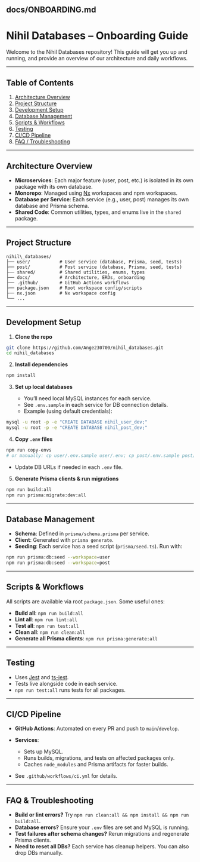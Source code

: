 ## **docs/ONBOARDING.md**

# Nihil Databases – Onboarding Guide

Welcome to the Nihil Databases repository! This guide will get you up and running, and provide an overview of our architecture and daily workflows.

---

## Table of Contents

1. [Architecture Overview](#architecture-overview)
2. [Project Structure](#project-structure)
3. [Development Setup](#development-setup)
4. [Database Management](#database-management)
5. [Scripts & Workflows](#scripts--workflows)
6. [Testing](#testing)
7. [CI/CD Pipeline](#cicd-pipeline)
8. [FAQ / Troubleshooting](#faq--troubleshooting)

---

## Architecture Overview

- **Microservices**: Each major feature (user, post, etc.) is isolated in its own package with its own database.
- **Monorepo**: Managed using [Nx](https://nx.dev/) workspaces and npm workspaces.
- **Database per Service**: Each service (e.g., user, post) manages its own database and Prisma schema.
- **Shared Code**: Common utilities, types, and enums live in the `shared` package.

---

## Project Structure

```
nihil\_databases/
├── user/           # User service (database, Prisma, seed, tests)
├── post/           # Post service (database, Prisma, seed, tests)
├── shared/         # Shared utilities, enums, types
├── docs/           # Architecture, ERDs, onboarding
├── .github/        # GitHub Actions workflows
├── package.json    # Root workspace config/scripts
├── nx.json         # Nx workspace config
└── ...
```

---

## Development Setup

1. **Clone the repo**

```sh
git clone https://github.com/Ange230700/nihil_databases.git
cd nihil_databases
```

2. **Install dependencies**

```sh
npm install
```

3. **Set up local databases**

   * You’ll need local MySQL instances for each service.
   * See `.env.sample` in each service for DB connection details.
   * Example (using default credentials):

```sh
mysql -u root -p -e "CREATE DATABASE nihil_user_dev;"
mysql -u root -p -e "CREATE DATABASE nihil_post_dev;"
```

4. **Copy `.env` files**

```sh
npm run copy-envs
# or manually: cp user/.env.sample user/.env; cp post/.env.sample post/.env
```

   * Update DB URLs if needed in each `.env` file.

5. **Generate Prisma clients & run migrations**

```sh
npm run build:all
npm run prisma:migrate:dev:all
```

---

## Database Management

* **Schema**: Defined in `prisma/schema.prisma` per service.
* **Client**: Generated with `prisma generate`.
* **Seeding**: Each service has a seed script (`prisma/seed.ts`).
  Run with:

```sh
npm run prisma:db:seed --workspace=user
npm run prisma:db:seed --workspace=post
```

---

## Scripts & Workflows

All scripts are available via root `package.json`. Some useful ones:

* **Build all**: `npm run build:all`
* **Lint all**: `npm run lint:all`
* **Test all**: `npm run test:all`
* **Clean all**: `npm run clean:all`
* **Generate all Prisma clients**: `npm run prisma:generate:all`

---

## Testing

* Uses [Jest](https://jestjs.io/) and [ts-jest](https://kulshekhar.github.io/ts-jest/).
* Tests live alongside code in each service.
* `npm run test:all` runs tests for all packages.

---

## CI/CD Pipeline

* **GitHub Actions**: Automated on every PR and push to `main`/`develop`.
* **Services**:

  * Sets up MySQL.
  * Runs builds, migrations, and tests on affected packages only.
  * Caches `node_modules` and Prisma artifacts for faster builds.
* See `.github/workflows/ci.yml` for details.

---

## FAQ & Troubleshooting

* **Build or lint errors?**
  Try `npm run clean:all && npm install && npm run build:all`.
* **Database errors?**
  Ensure your `.env` files are set and MySQL is running.
* **Test failures after schema changes?**
  Rerun migrations and regenerate Prisma clients.
* **Need to reset all DBs?**
  Each service has cleanup helpers. You can also drop DBs manually.
